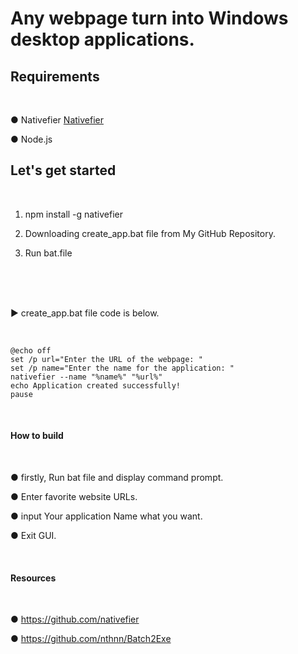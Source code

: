 # Any webpage turn into Windows desktop applications.

## Requirements

<br>

● Nativefier
[Nativefier](https://github.com/nativefier/nativefier)

● Node.js

## Let's get started

<br>

1. npm install -g nativefier

2. Downloading create_app.bat file from My GitHub Repository.

3. Run bat.file

<br>
<br>
<br>

▶ create_app.bat file code is below.

<br>

```
@echo off
set /p url="Enter the URL of the webpage: "
set /p name="Enter the name for the application: "
nativefier --name "%name%" "%url%"
echo Application created successfully!
pause
```
<br>

#### How to build

<br>

● firstly, Run bat file and display command prompt.

● Enter favorite website URLs.

● input Your application Name what you want.

● Exit GUI.

<br>

#### Resources

<br>


● https://github.com/nativefier

● https://github.com/nthnn/Batch2Exe




